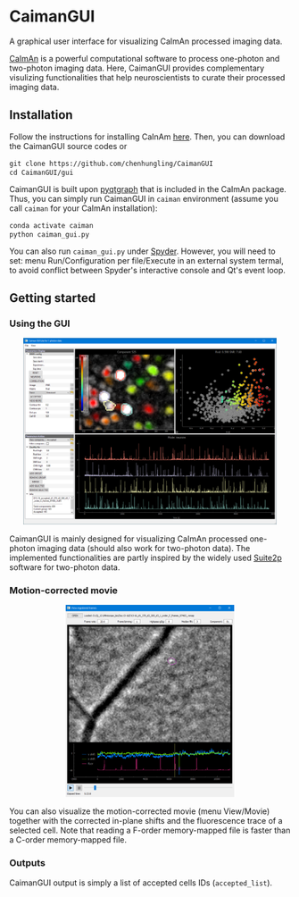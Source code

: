 # CaimanGUI
A graphical user interface for visualizing CaImAn processed imaging data.

[CaImAn](https://github.com/flatironinstitute/CaImAn) is a powerful computational software to process one-photon and two-photon imaging data. Here, CaimanGUI provides complementary visulizing functionalities that help neuroscientists to curate their processed imaging data.

## Installation
Follow the instructions for installing CaInAm [here](https://github.com/flatironinstitute/CaImAn/blob/main/docs/source/Installation.rst). Then, you can download the CaimanGUI source codes or
```
git clone https://github.com/chenhungling/CaimanGUI
cd CaimanGUI/gui
```
CaimanGUI is built upon [pyqtgraph](https://pyqtgraph.readthedocs.io/en/latest/) that is included in the CaImAn package. Thus, you can simply run CaimanGUI in `caiman` environment (assume you call `caiman` for your CaImAn installation):
```
conda activate caiman
python caiman_gui.py
```
You can also run `caiman_gui.py` under [Spyder](https://www.spyder-ide.org/). However, you will need to set: menu Run/Configuration per file/Execute in an external system termal, to avoid conflict between Spyder's interactive console and Qt's event loop.

## Getting started

### Using the GUI
<p align="center" width=100%>
  <img src="images/GUI_mode_neurons.png" width="90%">
</p>

CaimanGUI is mainly designed for visualizing CaImAn processed one-photon imaging data (should also work for two-photon data). The implemented functionalities are partly inspired by the widely used [Suite2p](https://github.com/MouseLand/suite2p) software for two-photon data.

### Motion-corrected movie
<p align="center" width=100%>
  <img src="images/GUI_memap_player.png" width="60%">
</p>

You can also visualize the motion-corrected movie (menu View/Movie) together with the corrected in-plane shifts and the fluorescence trace of a selected cell. Note that reading a F-order memory-mapped file is faster than a C-order memory-mapped file.

### Outputs

CaimanGUI output is simply a list of accepted cells IDs (`accepted_list`).